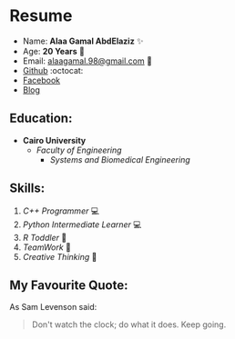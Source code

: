 # Resume
* Name: **Alaa Gamal AbdElaziz** :sparkles:
* Age: **20 Years** :girl:
* Email: alaagamal.98@gmail.com :love_letter:
* [Github](https://github.com/alaagamal98) :octocat:
* <a href="https://www.facebook.com/alaagamaall" target="_blank"> Facebook </a> 
* <a href="https://salmazakariia.github.io/ThoracicSurgery/" target="_blank"> Blog </a>
## Education:
* **Cairo University** 
   * *Faculty of Engineering* 
      * *Systems and Biomedical Engineering*
## Skills:
1. *C++ Programmer* :computer:
2. *Python Intermediate Learner* :computer:
3. *R Toddler* :baby:
4. *TeamWork* :office:
5. *Creative Thinking* :wrench:
## My Favourite Quote:
As Sam Levenson said:
> Don't watch the clock; do what it does. Keep going. 
